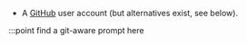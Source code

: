 - A [GitHub](https://github.com) user account (but alternatives exist, see below).

:::point find a git-aware prompt here
